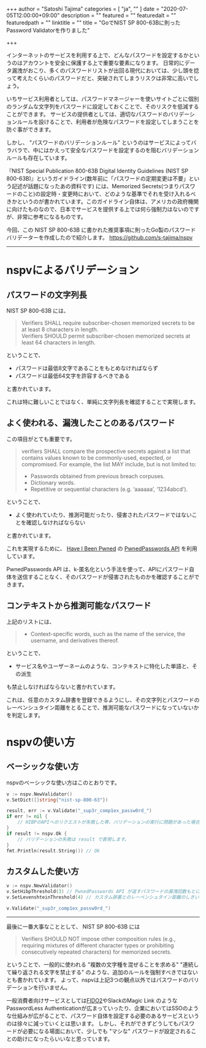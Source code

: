 +++
author = "Satoshi Tajima"
categories = [ "ja", "" ]
date = "2020-07-05T12:00:00+09:00"
description = ""
featured = ""
featuredalt = ""
featuredpath = ""
linktitle = ""
title = "GoでNIST SP 800-63Bに則ったPassword Validatorを作りました"

+++

インターネットのサービスを利用する上で、どんなパスワードを設定するかというのはアカウントを安全に保護する上で重要な要素になります。
日常的にデータ漏洩がおこり、多くのパスワードリストが出回る現代においては、少し頭を捻って考えたくらいのパスワードだと、突破されてしまうリスクは非常に高いでしょう。

いちサービス利用者としては、パスワードマネージャーを使いサイトごとに個別のランダムな文字列をパスワードに設定しておくことで、そのリスクを低減することができます。
サービスの提供者としては、適切なパスワードのバリデーションルールを設けることで、利用者が危険なパスワードを設定してしまうことを防ぐ事ができます。

しかし、 "パスワードのバリデーションルール" というのはサービスによってバラバラで、中にはかえって安全なパスワードを設定するのを阻むバリデーションルールも存在しています。

『NIST Special Publication 800-63B Digital Identity Guidelines (NIST SP 800-63B)』というガイドライン(数年前に「パスワードの定期変更は不要」という記述が話題になったあの資料です) には、Memorized Secrets(つまりパスワードのこと)の設定時・変更時において、どのような基準でそれを受け入れるべきかというのが書かれています。このガイドライン自体は、アメリカの政府機関に向けたものなので、日本でサービスを提供する上では何ら強制力はないのですが、非常に参考になるものです。

今回、この NIST SP 800-63B に書かれた推奨事項に則ったGo製のパスワードバリデーターを作成したので紹介します。
https://github.com/s-tajima/nspv

---

# nspvによるバリデーション

## パスワードの文字列長

NIST SP 800-63B には、 

> Verifiers SHALL require subscriber-chosen memorized secrets to be at least 8 characters in length.   
> Verifiers SHOULD permit subscriber-chosen memorized secrets at least 64 characters in length.

ということで、

* パスワードは最低8文字であることをもとめなければならず
* パスワードは最低64文字を許容するべきである

と書かれています。

これは特に難しいことではなく、単純に文字列長を確認することで実現します。

## よく使われる、漏洩したことのあるパスワード

この項目がとても重要です。

> verifiers SHALL compare the prospective secrets against a list that contains values known to be commonly-used, expected, or compromised. For example, the list MAY include, but is not limited to:  
> 
> * Passwords obtained from previous breach corpuses.  
> * Dictionary words.  
> * Repetitive or sequential characters (e.g. ‘aaaaaa’, ‘1234abcd’).  

ということで、

* よく使われていたり、推測可能だったり、侵害されたパスワードではないことを確認しなければならない

と書かれています。

これを実現するために、 [Have I Been Pwned](https://haveibeenpwned.com/) の [PwnedPasswords API](https://haveibeenpwned.com/API/v3#PwnedPasswords) を利用しています。

PwnedPasswords API は、k-匿名化という手法を使って、APIにパスワード自体を送信することなく、そのパスワードが侵害されたものかを確認することができます。


## コンテキストから推測可能なパスワード

上記のリストには、

> * Context-specific words, such as the name of the service, the username, and derivatives thereof.

ということで、

* サービス名やユーザーネームのような、コンテキストに特化した単語と、その派生

も禁止しなければならないと書かれています。

これは、任意のカスタム辞書を登録できるようにし、その文字列とパスワードのレーベンシュタイン距離をとることで、推測可能なパスワードになっていないかを判定します。

# nspvの使い方

## ベーシックな使い方

nspvのベーシックな使い方はこのとおりです。

```go
v := nspv.NewValidator()
v.SetDict([]string{"nist-sp-800-63"})

result, err := v.Validate("_sup3r_comp1ex_passw0rd_")
if err != nil {
    // HIBPのAPIへのリクエストが失敗した等、バリデーションの実行に問題があった場合は err が返ります。
}
if result != nspv.Ok {
    // バリデーションの失敗は result で表現します。
}
fmt.Println(result.String()) // Ok
```

## カスタムした使い方

```go
v := nspv.NewValidator()
v.SetHibpThreshold(3) // PwnedPasswords API が返すパスワードの漏洩回数もとに、一定回数まで許容することができます。
v.SetLevenshteinThreshold(4) // カスタム辞書とのレーベンシュタイン距離のしきい値を変更することができます。

v.Validate("_sup3r_comp1ex_passw0rd_")
```

---

最後に一番大事なこととして、 NIST SP 800-63B には

> Verifiers SHOULD NOT impose other composition rules (e.g., requiring mixtures of different character types or prohibiting consecutively repeated characters) for memorized secrets.

ということで、一般的に使われる "複数の文字種を混ぜることを求める" "連続して繰り返される文字を禁止する" のような、追加のルールを強制すべきではないとも書かれています。
よって、nspvは上記3つの観点以外ではパスワードのバリデーションを行いません。

一般消費者向けサービスとしては[FIDO2](https://fidoalliance.org/fido2/)やSlackのMagic Link のようなPasswordLess Authenticationが広まっていったり、企業においてはSSOのような仕組みが広がることで、パスワード自体を設定する必要のあるサービスというのは徐々に減っていくとは思います。
しかし、それができずどうしてもパスワードが必要になる場面において、少しでも "マシな" パスワードが設定されることの助けになったらいいなと思っています。

